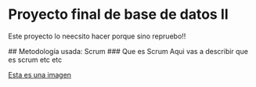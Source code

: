 # Proyecto final de base de datos II
<p>Este proyecto lo neecsito hacer porque sino repruebo!!</p>
## Metodología usada: Scrum
<!-- -->
### Que es Scrum
Aqui vas a describir que es scrum etc etc

[Esta es una imagen](https://oracleteamusa-images.s3.amazonaws.com/original/m348_oracle.png)
